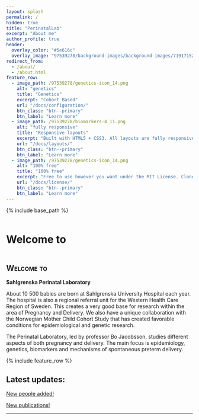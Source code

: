 ```yaml
---
layout: splash
permalink: /
hidden: true
title: "PerinatalLab"
excerpt: "About me"
author_profile: true
header:
  overlay_color: "#5e616c"
  overlay_image: "97539278/background-images/background-images/71917152.jpg"
redirect_from: 
  - /about/
  - /about.html
feature_row:
  - image_path: /97539278/genetics-icon_14.png
    alt: "genetics"
    title: "Genetics"
    excerpt: "Cohort Based"
    url: "/docs/configuration/"
    btn_class: "btn--primary"
    btn_label: "Learn more"
  - image_path: /97539278/biomarkers-4_11.png
    alt: "fully responsive"
    title: "Responsive layouts"
    excerpt: "Built with HTML5 + CSS3. All layouts are fully responsive with helpers to augment your content."
    url: "/docs/layouts/"
    btn_class: "btn--primary"
    btn_label: "Learn more"
  - image_path: /97539278/genetics-icon_14.png
    alt: "100% free"
    title: "100% free"
    excerpt: "Free to use however you want under the MIT License. Clone it, fork it, customize it... whatever!"
    url: "/docs/license/"
    btn_class: "btn--primary"
    btn_label: "Learn more"      
---
```

{% include base_path %}

<div><div id="380526382765341382" align="left" style="width: 100%; overflow-y: hidden;" class="wcustomhtml"><h1 id="Ytitle"> Welcome to </h1></div>
</div>

## <span style="font-variant:small-caps;"><span style="color:$green">**Welcome to**</span></span>
**Sahlgrenska Perinatal Laboratory**

About 10 500 babies are born at Sahlgrenska University Hospital each year. The hospital is also a regional referral unit for the Western Health Care Region of Sweden. This creates a very good base for research within the area of Pregnancy and Delivery. We also have a unique collaboration with the Norwegian Mother Child Cohort Study that has created favorable conditions for epidemiological and genetic research. 

The Perinatal Laboratory, led by professor Bo Jacobsson, studies different aspects of both pregnancy and delivery. The main focus is epidemiology, genetics, biomarkers and mechanisms of spontaneous preterm delivery.

{% include feature_row %}

## Latest updates: 
<p style="text-decoration:underline;"><a href="/perinatallab/people/">New people added!</a></p>

<p style="text-decoration:underline;"><a href="/perinatallab/publications/">New publications!</a></p>


---------

